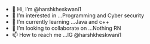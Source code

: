 - 👋 Hi, I’m @harshkheskwani1
- 👀 I’m interested in ...Programming and Cyber security
- 🌱 I’m currently learning ...Java and c++
- 💞️ I’m looking to collaborate on ...Nothing RN
- 📫 How to reach me ...IG @harshkheskwani1


<!---
harshkheskwani1/harshkheskwani1 is a ✨ special ✨ repository because its `README.md` (this file) appears on your GitHub profile.
You can click the Preview link to take a look at your changes.
--->
